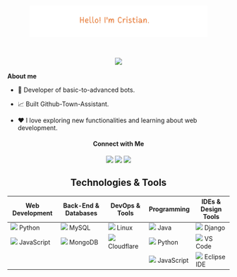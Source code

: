 <p align="center"><a href="https://github.com/Cristian-Mancera"><img width="80%" alt="Hello, I'm Cristian!" src="https://github.com/Cristian-Mancera/Cristian-Mancera/blob/main/Hello.png" /></a></p>

<br />

<div align="center">

[![](https://komarev.com/ghpvc/?username=Cristian-Mancera&color=007bff&label=Profile+Views&style=for-the-badge)]()

</div>

**About me**

- 💼 Developer of basic-to-advanced bots.  

- 📈 Built Github-Town-Assistant.

- ❤️ I love exploring new functionalities and learning about web development.

<div align="center">

#### Connect with Me

<code><a href="https://www.linkedin.com/in/cristian-mancera-156235337/" target="_blank"><img height="25" src="https://skillicons.dev/icons?i=linkedin"></a></code> 
<code><a href="https://discord.gg/VzSMQHfKVs" target="_blank"><img height="25" src="https://skillicons.dev/icons?i=discord"></a></code> 
<code><a href="https://github.com/Cristian-Mancera" target="_blank"><img height="25" src="https://skillicons.dev/icons?i=github"></a></code>


## Technologies & Tools

| **Web Development**                                                                 | **Back-End & Databases**                                     | **DevOps & Tools**                           | **Programming**                                          | **IDEs & Design Tools**                           |
|--------------------------------------------------------------------------------------|-------------------------------------------------------------|----------------------------------------------|----------------------------------------------------------|---------------------------------------------------|
| <code><a href="https://github.com/topics/python" target="_blank"><img height="25" src="https://skillicons.dev/icons?i=py"></a></code> Python | <code><a href="https://github.com/topics/mysql" target="_blank"><img height="25" src="https://skillicons.dev/icons?i=mysql"></a></code> MySQL | <code><a href="https://github.com/topics/linux" target="_blank"><img height="25" src="https://skillicons.dev/icons?i=linux"></a></code> Linux | <code><a href="https://github.com/topics/java" target="_blank"><img height="25" src="https://skillicons.dev/icons?i=java"></a></code> Java | <code><a href="https://github.com/topics/django" target="_blank"><img height="25" src="https://skillicons.dev/icons?i=django"></a></code> Django |
| <code><a href="https://github.com/topics/javascript" target="_blank"><img height="25" src="https://skillicons.dev/icons?i=js"></a></code> JavaScript | <code><a href="https://github.com/topics/mongodb" target="_blank"><img height="25" src="https://skillicons.dev/icons?i=mongodb"></a></code> MongoDB | <code><a href="https://github.com/topics/cloudflare" target="_blank"><img height="25" src="https://skillicons.dev/icons?i=cloudflare"></a></code> Cloudflare | <code><a href="https://github.com/topics/python" target="_blank"><img height="25" src="https://skillicons.dev/icons?i=py"></a></code> Python | <code><a href="https://github.com/topics/vscode" target="_blank"><img height="25" src="https://skillicons.dev/icons?i=vscode"></a></code> VS Code |
|                                                                                      |                                                             |                                              | <code><a href="https://github.com/topics/javascript" target="_blank"><img height="25" src="https://skillicons.dev/icons?i=js"></a></code> JavaScript | <code><a href="https://github.com/topics/eclipse" target="_blank"><img height="25" src="https://skillicons.dev/icons?i=eclipse"></a></code> Eclipse IDE |

</div>

